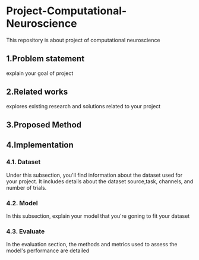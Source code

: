 # Project-Computational-Neuroscience
This repository is about project of computational neuroscience 

## 1.Problem statement
  explain your goal of project

## 2.Related works
  explores existing research and solutions related to your project

## 3.Proposed Method


## 4.Implementation

### 4.1. Dataset
Under this subsection, you'll find information about the dataset used for your project. It includes details about the dataset source,task, channels, and number of trials. 

### 4.2. Model
In this subsection, explain your model that you're goning to fit your dataset

### 4.3. Evaluate
In the evaluation section, the methods and metrics used to assess the model's performance are detailed
